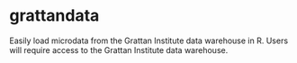 # grattandata
Easily load microdata from the Grattan Institute data warehouse in R. Users will require access to the Grattan Institute data warehouse.
